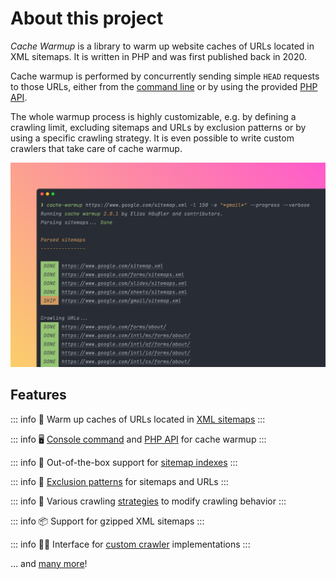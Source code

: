 # About this project

*Cache Warmup* is a library to warm up website caches of URLs
located in XML sitemaps. It is written in PHP and was first published back in 2020.

Cache warmup is performed by concurrently sending simple `HEAD` requests to those
URLs, either from the [command line](installation.md) or by using the provided
[PHP API](api/index.md).

The whole warmup process is highly customizable, e.g. by defining a crawling limit,
excluding sitemaps and URLs by exclusion patterns or by using a specific crawling
strategy. It is even possible to write custom crawlers that take care of cache warmup.

![Screenshot](public/img/screenshot.png)

## Features

::: info 🚀
Warm up caches of URLs located in [XML sitemaps](config-reference/sitemaps.md)
:::

::: info 🖥️
[Console command](installation.md) and [PHP API](api/index.md) for cache warmup
:::

::: info 🔀
Out-of-the-box support for [sitemap indexes](https://www.sitemaps.org/protocol.html#index)
:::

::: info 🎯
[Exclusion patterns](config-reference/exclude.md) for sitemaps and URLs
:::

::: info 🧪
Various crawling [strategies](config-reference/strategy.md) to modify crawling behavior
:::

::: info 📦
Support for gzipped XML sitemaps
:::

::: info 🧑‍💻
Interface for [custom crawler](api/index.md#crawler) implementations
:::

… and [many more](config-reference/index.md)!
